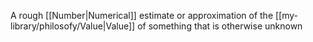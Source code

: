 A rough [[Number|Numerical]] estimate or approximation of the [[my-library/philosofy/Value|Value]] of something that is otherwise unknown
